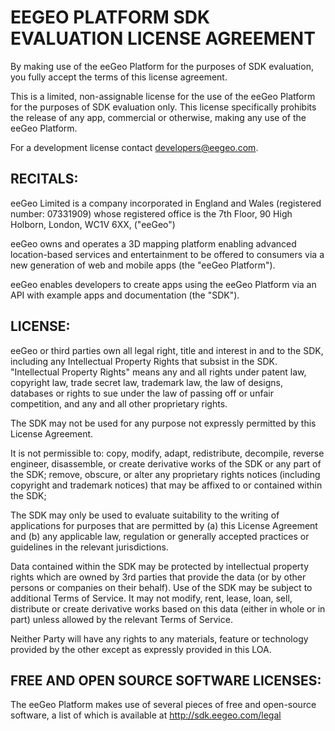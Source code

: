 EEGEO PLATFORM SDK EVALUATION LICENSE AGREEMENT
===============================================

By making use of the eeGeo Platform for the purposes of SDK evaluation, you fully accept the terms of this license agreement.

This is a limited, non-assignable license for the use of the eeGeo Platform for the  purposes of SDK evaluation only. This license specifically prohibits the release of any app, commercial or otherwise, making any use of the eeGeo Platform.

For a development license contact developers@eegeo.com.

RECITALS:
---------

eeGeo Limited is a company incorporated in England and Wales (registered number: 07331909) whose registered office is the 7th Floor, 90 High Holborn, London, WC1V 6XX, ("eeGeo")

eeGeo owns and operates a 3D mapping platform enabling advanced location-based services and entertainment to be offered to consumers via a new generation of web and mobile apps (the "eeGeo Platform"). 

eeGeo enables developers to create apps using the eeGeo Platform via an API with example apps and documentation (the "SDK"). 

LICENSE:
--------

eeGeo or third parties own all legal right, title and interest in and to the SDK, including any  Intellectual Property Rights that subsist in the SDK. "Intellectual Property Rights" means any and  all rights under patent law, copyright law, trade secret law, trademark law, the law of designs,  databases or rights to sue under the law of passing off or unfair competition, and any and all other proprietary rights.

The SDK may not be used for any purpose not expressly permitted by this License Agreement. 

It is not permissible to: copy, modify, adapt, redistribute, decompile, reverse engineer, disassemble, or create derivative works of the SDK or any part of the SDK; remove, obscure, or alter any proprietary rights notices (including copyright and trademark notices) that may be affixed to or contained within the SDK;

The SDK may only be used to evaluate suitability to the writing of applications for purposes that are permitted by (a) this License Agreement and (b) any applicable law, regulation or generally accepted practices or guidelines in the relevant jurisdictions.

Data contained within the SDK may be protected by intellectual property rights which are owned by 3rd parties that provide the data (or by other persons or companies on their behalf). Use of the SDK may be subject to additional Terms of Service. It may not modify, rent, lease, loan, sell, distribute or create derivative works based on this data (either in whole or in part) unless allowed by the relevant Terms of Service.

Neither Party will have any rights to any materials, feature or technology provided by the other except as expressly provided in this LOA. 

FREE AND OPEN SOURCE SOFTWARE LICENSES:
---------------------------------------

The eeGeo Platform makes use of several pieces of free and open-source software,
 a list of which is available at http://sdk.eegeo.com/legal

